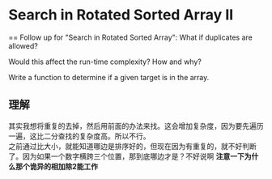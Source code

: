 # Search in Rotated Sorted Array II
==
Follow up for "Search in Rotated Sorted Array":
What if duplicates are allowed?

Would this affect the run-time complexity? How and why?

Write a function to determine if a given target is in the array.

## 理解
其实我想将重复的去掉，然后用前面的办法来找。这会增加复杂度，因为要先遍历一遍，这比二分查找的复杂度高。所以不行。<br>
之前通过比大小，就能知道哪边是排序好的，但现在因为有重复的，就不好判断了。因为如果一个数字横跨三个位置，那到底哪边才是？不好说啊
 __注意一下为什么那个诡异的相加除2能工作__